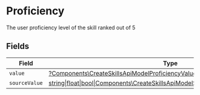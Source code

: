# Proficiency

The user proficiency level of the skill ranked out of 5


## Fields

| Field                                                                                                                                                        | Type                                                                                                                                                         | Required                                                                                                                                                     | Description                                                                                                                                                  |
| ------------------------------------------------------------------------------------------------------------------------------------------------------------ | ------------------------------------------------------------------------------------------------------------------------------------------------------------ | ------------------------------------------------------------------------------------------------------------------------------------------------------------ | ------------------------------------------------------------------------------------------------------------------------------------------------------------ |
| `value`                                                                                                                                                      | [?Components\CreateSkillsApiModelProficiencyValue](../../Models/Components/CreateSkillsApiModelProficiencyValue.md)                                          | :heavy_minus_sign:                                                                                                                                           | N/A                                                                                                                                                          |
| `sourceValue`                                                                                                                                                | [string\|float\|bool\|Components\CreateSkillsApiModelSourceValueProficiency4\|array\|null](../../Models/Components/CreateSkillsApiModelProficiencySourceValue.md) | :heavy_minus_sign:                                                                                                                                           | N/A                                                                                                                                                          |